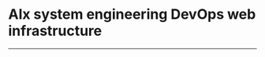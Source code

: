 # Alx system engineering DevOps web infrastructure
___________________________________________________
